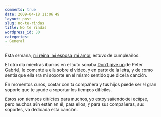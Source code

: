 ```yaml
---
comments: true
date: 2009-04-18 11:06:49
layout: post
slug: no-te-rindas
title: No te rindas
wordpress_id: 80
categories:
- General
---
```


Esta semana, [mi reina, mi esposa, mi amor](http://www.youtube.com/watch?v=ilknNpmqNoI), estuvo de cumpleaños.

  


El otro día mientras ibamos en el auto sonaba [Don´t give up](http://www.youtube.com/watch?v=b0kyWnsL31E) de Peter Gabriel, le comenté a ella sobre el video, y en parte de la letra, y de como sentía que ella era mi soporte en el mismo sentido que dice la canción.

  


En momentos duros, contar con tu compañera y tus hijos puede ser el gran soporte que te ayude a soportar los tiempos difíciles.

  


Estos son tiempos difííciles para muchos, yo estoy saliendo del eclipse, pero muchos aún están en él, para ellos, y para sus compañeras, sus soportes, va dedicada esta canción.

  





